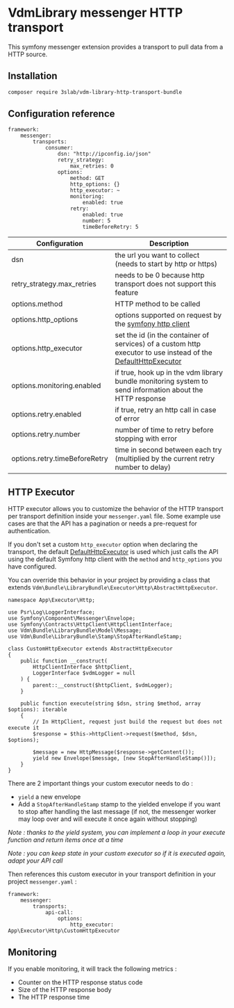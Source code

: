 # VdmLibrary messenger HTTP transport

This symfony messenger extension provides a transport to pull data from a HTTP source. 

## Installation

```bash
composer require 3slab/vdm-library-http-transport-bundle
```

## Configuration reference

```
framework:
    messenger:
        transports:
            consumer:
                dsn: "http://ipconfig.io/json"
                retry_strategy:
                    max_retries: 0
                options:
                    method: GET
                    http_options: {}
                    http_executor: ~
                    monitoring:
                        enabled: true
                    retry:
                        enabled: true
                        number: 5
                        timeBeforeRetry: 5 
```

Configuration | Description
--- | ---
dsn | the url you want to collect (needs to start by http or https)
retry_strategy.max_retries | needs to be 0 because http transport does not support this feature
options.method | HTTP method to be called
options.http_options | options supported on request by the [symfony http client](https://symfony.com/doc/current/components/http_client.html#making-requests)
options.http_executor | set the id (in the container of services) of a custom http executor to use instead of the [DefaultHttpExecutor](./Executor/DefaultHttpExecutor.php)
options.monitoring.enabled | if true, hook up in the vdm library bundle monitoring system to send information about the HTTP response
options.retry.enabled | if true, retry an http call in case of error
options.retry.number | number of time to retry before stopping with error
options.retry.timeBeforeRetry | time in second between each try (multiplied by the current retry number to delay)

## HTTP Executor

HTTP executor allows you to customize the behavior of the HTTP transport per transport definition inside your `messenger.yaml` file.
Some example use cases are that the API has a pagination or needs a pre-request for authentication.

If you don't set a custom `http_executor` option when declaring the transport, the default [DefaultHttpExecutor](./Executor/DefaultHttpExecutor.php) is used
which just calls the API using the default Symfony http client with the `method` and `http_options` you have configured.

You can override this behavior in your project by providing a class that extends `Vdm\Bundle\LibraryBundle\Executor\Http\AbstractHttpExecutor`.

```
namespace App\Executor\Http;

use Psr\Log\LoggerInterface;
use Symfony\Component\Messenger\Envelope;
use Symfony\Contracts\HttpClient\HttpClientInterface;
use Vdm\Bundle\LibraryBundle\Model\Message;
use Vdm\Bundle\LibraryBundle\Stamp\StopAfterHandleStamp;

class CustomHttpExecutor extends AbstractHttpExecutor
{
    public function __construct(
        HttpClientInterface $httpClient,
        LoggerInterface $vdmLogger = null
    ) {
        parent::__construct($httpClient, $vdmLogger);
    }

    public function execute(string $dsn, string $method, array $options): iterable
    {
        // In HttpClient, request just build the request but does not execute it
        $response = $this->httpClient->request($method, $dsn, $options);

        $message = new HttpMessage($response->getContent());
        yield new Envelope($message, [new StopAfterHandleStamp()]);
    }
}
```

There are 2 important things your custom executor needs to do :

* `yield` a new envelope
*  Add a `StopAfterHandleStamp` stamp to the yielded envelope if you want to stop after handling the last message 
   (if not, the messenger worker may loop over and will execute it once again without stopping)

*Note : thanks to the yield system, you can implement a loop in your execute function and return items once at a time*

*Note : you can keep state in your custom executor so if it is executed again, adapt your API call*

Then references this custom executor in your transport definition in your project `messenger.yaml` :

```
framework:
    messenger:
        transports:
            api-call:
                options:
                    http_executor: App\Executor\Http\CustomHttpExecutor
```

## Monitoring

If you enable monitoring, it will track the following metrics :

* Counter on the HTTP response status code
* Size of the HTTP response body
* The HTTP response time
